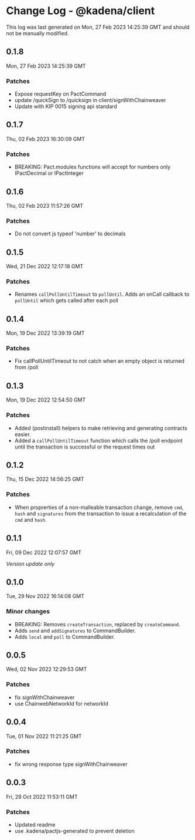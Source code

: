 # Change Log - @kadena/client

This log was last generated on Mon, 27 Feb 2023 14:25:39 GMT and should not be manually modified.

## 0.1.8
Mon, 27 Feb 2023 14:25:39 GMT

### Patches

- Expose requestKey on PactCommand
- update /quickSign to /quicksign in client/signWithChainweaver
- Update with KIP 0015 signing api standard

## 0.1.7
Thu, 02 Feb 2023 16:30:09 GMT

### Patches

- BREAKING: Pact.modules functions will accept for numbers only IPactDecimal or IPactInteger

## 0.1.6
Thu, 02 Feb 2023 11:57:26 GMT

### Patches

- Do not convert js typeof 'number' to decimals

## 0.1.5
Wed, 21 Dec 2022 12:17:18 GMT

### Patches

- Renames `callPollUntilTimeout` to `pollUntil`. Adds an onCall callback to `pollUntil` which gets called after each poll

## 0.1.4
Mon, 19 Dec 2022 13:39:19 GMT

### Patches

- Fix callPollUntilTimeout to not catch when an empty object is returned from /poll

## 0.1.3
Mon, 19 Dec 2022 12:54:50 GMT

### Patches

- Added (postinstall) helpers to make retrieving and generating contracts easier.
- Added a `callPollUntilTimeout` function which calls the /poll endpoint until the transaction is successful or the request times out

## 0.1.2
Thu, 15 Dec 2022 14:56:25 GMT

### Patches

- When proprerties of a non-malleable transaction change, remove `cmd`, `hash` and `signatures` from the transaction to issue a recalculation of the `cmd` and `hash`.

## 0.1.1
Fri, 09 Dec 2022 12:07:57 GMT

_Version update only_

## 0.1.0
Tue, 29 Nov 2022 16:14:08 GMT

### Minor changes

- BREAKING: Removes `createTransaction`, replaced by `createCommand`.
- Adds `send` and `addSignatures` to CommandBuilder.
- Adds `local` and `poll` to CommandBuilder.

## 0.0.5
Wed, 02 Nov 2022 12:29:53 GMT

### Patches

- fix signWithChainweaver
- use ChainwebNetworkId for networkId

## 0.0.4
Tue, 01 Nov 2022 11:21:25 GMT

### Patches

- fix wrong response type signWithChainweaver

## 0.0.3
Fri, 28 Oct 2022 11:53:11 GMT

### Patches

- Updated readme
- use .kadena/pactjs-generated to prevent deletion

